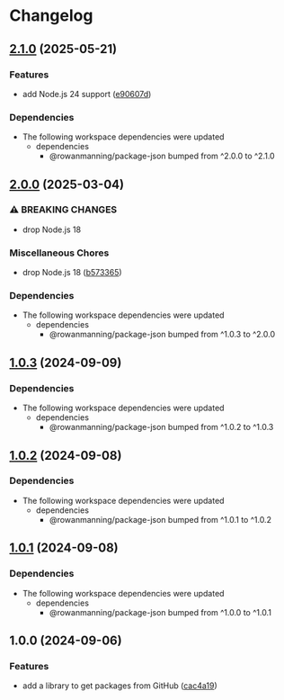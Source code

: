 # Changelog

## [2.1.0](https://github.com/rowanmanning/repo-tools/compare/package-json-github-v2.0.0...package-json-github-v2.1.0) (2025-05-21)


### Features

* add Node.js 24 support ([e90607d](https://github.com/rowanmanning/repo-tools/commit/e90607d2f4a8d7fcd505dc07ace32bdad804f22b))


### Dependencies

* The following workspace dependencies were updated
  * dependencies
    * @rowanmanning/package-json bumped from ^2.0.0 to ^2.1.0

## [2.0.0](https://github.com/rowanmanning/repo-tools/compare/package-json-github-v1.0.3...package-json-github-v2.0.0) (2025-03-04)


### ⚠ BREAKING CHANGES

* drop Node.js 18

### Miscellaneous Chores

* drop Node.js 18 ([b573365](https://github.com/rowanmanning/repo-tools/commit/b573365908e23999791e0bb2d1b81c821f96317c))


### Dependencies

* The following workspace dependencies were updated
  * dependencies
    * @rowanmanning/package-json bumped from ^1.0.3 to ^2.0.0

## [1.0.3](https://github.com/rowanmanning/repo-tools/compare/package-json-github-v1.0.2...package-json-github-v1.0.3) (2024-09-09)


### Dependencies

* The following workspace dependencies were updated
  * dependencies
    * @rowanmanning/package-json bumped from ^1.0.2 to ^1.0.3

## [1.0.2](https://github.com/rowanmanning/repo-tools/compare/package-json-github-v1.0.1...package-json-github-v1.0.2) (2024-09-08)


### Dependencies

* The following workspace dependencies were updated
  * dependencies
    * @rowanmanning/package-json bumped from ^1.0.1 to ^1.0.2

## [1.0.1](https://github.com/rowanmanning/repo-tools/compare/package-json-github-v1.0.0...package-json-github-v1.0.1) (2024-09-08)


### Dependencies

* The following workspace dependencies were updated
  * dependencies
    * @rowanmanning/package-json bumped from ^1.0.0 to ^1.0.1

## 1.0.0 (2024-09-06)


### Features

* add a library to get packages from GitHub ([cac4a19](https://github.com/rowanmanning/repo-tools/commit/cac4a19bd70532e6548b5b44b53d3ccedb254ee4))
